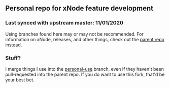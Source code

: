 ## Personal repo for xNode feature development
### Last synced with upstream master: 11/01/2020

Using branches found here may or may not be recommended.
For information on xNode, releases, and other things, check out the [parent repo](https://github.com/Siccity/xNode) instead.

### Stuff?
I merge things I use into the [personal-use](https://github.com/LumosX/xNode/tree/personal-use) branch, even if they haven't been pull-requested into the parent repo. If you do want to use this fork, that'd be your best bet.
